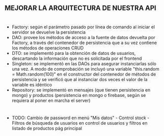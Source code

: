 
## MEJORAR LA ARQUITECTURA DE NUESTRA API
#
* Factory:  según el parámetro pasado por línea de comando al iniciar el servidor se devuelve la persistencia
* DAO:  provee los métodos de acceso a la fuente de datos devuelta por Factory, a través del contenedor de persistencia que a su vez contiene los métodos de operaciones CRUD
* DTO:  se implementó para la obtención de datos de usuarios, descartando la información que no es solicitada por el frontend
* Singleton:  se implementó en las DAOs para asegurar instanciarlas sólo una vez.  A modo de comprobación se incluyó una variable "this.random = Math.random(100)" en el constructor del contenedor de métodos de persistencia y se verificó que al instanciar dos veces el valor de la variable es idéntico
* Repository:  se implementó en mensajes (que tienen persistencia en mongo) y productos (persistencia en mongo o firebase, según se requiera al poner en marcha el server)


#
*  TODO: Cambio de password en menú "Mis datos" - Control stock - Filtros de búsqueda de usuarios en control de usuarios y filtros en listado de productos pág principal